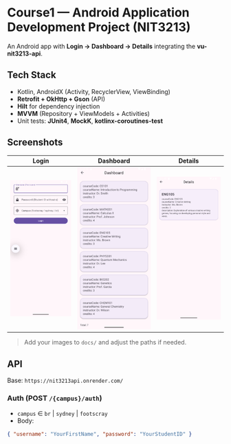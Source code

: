 # Course1 — Android Application Development Project (NIT3213)

An Android app with **Login → Dashboard → Details** integrating the **vu-nit3213-api**.

## Tech Stack
- Kotlin, AndroidX (Activity, RecyclerView, ViewBinding)
- **Retrofit + OkHttp + Gson** (API)
- **Hilt** for dependency injection
- **MVVM** (Repository + ViewModels + Activities)
- Unit tests: **JUnit4**, **MockK**, **kotlinx-coroutines-test**

## Screenshots
| Login | Dashboard | Details |
|------|-----------|---------|
| ![Login](docs/login.png) | ![Dashboard](docs/dashboard.png) | ![Details](docs/details.png) |

> Add your images to `docs/` and adjust the paths if needed.

## API
Base: `https://nit3213api.onrender.com/`

### Auth (POST `/{campus}/auth`)
- `campus` ∈ `br` | `sydney` | `footscray`
- Body:
```json
{ "username": "YourFirstName", "password": "YourStudentID" }
